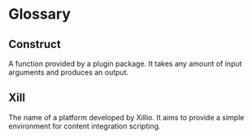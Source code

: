# Glossary

## Construct

A function provided by a plugin package. It takes any amount of input arguments and produces an output.

## Xill

The name of a platform developed by Xillio. It aims to provide a simple environment for content integration scripting.
